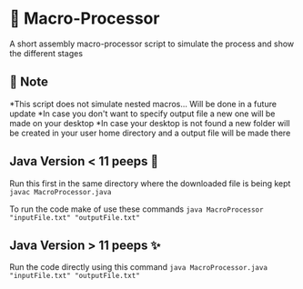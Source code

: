 # 🎨 Macro-Processor
A short assembly macro-processor script to simulate the process and show the different stages

## 📝 Note 
*This script does not simulate nested macros... Will be done in a future update
*In case you don't want to specify output file a new one will be made on your desktop
*In case your desktop is not found a new folder will be created in your user home directory and a output file will be made there

## Java Version < 11 peeps 🧧
Run this first in the same directory where the downloaded file is being kept
```javac MacroProcessor.java```

To run the code make of use these commands
```java MacroProcessor "inputFile.txt" "outputFile.txt"```

## Java Version > 11 peeps ✨
Run the code directly using this command
```java MacroProcessor.java "inputFile.txt" "outputFile.txt"```


